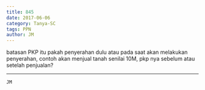 ```yaml
---
title: 845
date: 2017-06-06
category: Tanya-SC
tags: PPN
author: JM
---
```


batasan PKP itu pakah penyerahan dulu atau pada saat akan melakukan penyerahan, contoh akan menjual tanah senilai 10M, pkp nya sebelum atau setelah penjualan?

---



`JM`

